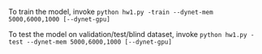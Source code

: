 To train the model, invoke 	```python hw1.py -train --dynet-mem 5000,6000,1000 [--dynet-gpu]```

To test the model on validation/test/blind dataset, invoke 
```python hw1.py -test --dynet-mem 5000,6000,1000 [--dynet-gpu]```

